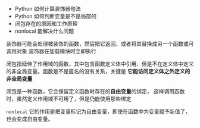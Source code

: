 - Python 如何计算装饰器句法 
- Python 如何判断变量是不是局部的
- 闭包存在的原因和工作原理
- nonlocal 能解决什么问题

装饰器可能会处理被装饰的函数，然后把它返回，或者将其替换成另一个函数或可调用对象
装饰器在加载模块时立即执行

闭包指延伸了作用域的函数，其中包含函数定义体中引用、但是不在定义体中定义的非全局变量。函数是不是匿名的没有关系，关键是 **它能访问定义体之外定义的非全局变量**

闭包是一种函数，它会保留定义函数时存在的**自由变量**的绑定， 这样调用函数时，虽然定义作用域不可用了，但是仍能使用那些绑定

`nonlocal` 它的作用是把变量标记为自由变量，即使在函数中为变量赋予新值了，也会变成自由变量。